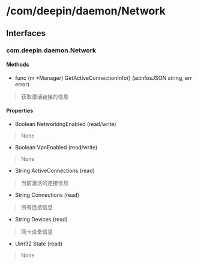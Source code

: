 # /com/deepin/daemon/Network
## Interfaces
### com.deepin.daemon.Network
#### Methods

- func (m *Manager) GetActiveConnectionInfo() (acinfosJSON string, err error)
> 获取激活链接的信息


#### Properties

- Boolean NetworkingEnabled (read/write)
> None

- Boolean VpnEnabled (read/write)
> None

- String ActiveConnections (read)
> 当前激活的连接信息

- String Connections (read)
> 所有连接信息

- String Devices (read)
> 网卡设备信息

- Uint32 State (read)
> None

